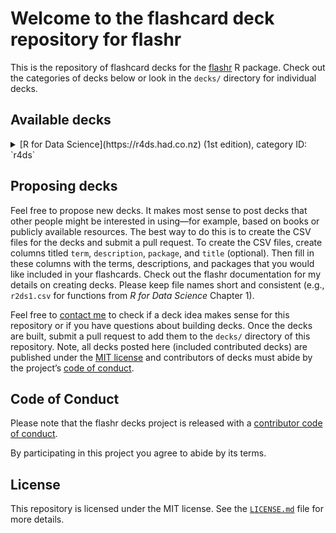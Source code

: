 # Welcome to the flashcard deck repository for flashr

This is the repository of flashcard decks for the
[flashr](https://github.com/JeffreyRStevens/flashr) R package. Check out
the categories of decks below or look in the `decks/` directory for
individual decks.

## Available decks

<details>
<summary>
[R for Data Science](https://r4ds.had.co.nz) (1st edition), category ID:
`r4ds`
</summary>

-   Chapter 1 Introduction: `r4ds1`
-   Chapter 3 Data visualization: `r4ds3`
-   Chapter 5 Data transformation: `r4ds5`
-   Chapter 7 Exploratory data analysis: `r4ds7`
-   Chapter 8 Workflow: projects: `r4ds8`

</details>
<!-- ### [R for Data Science](https://r4ds.had.co.nz) (2nd edition), category ID `r4ds2e` -->

## Proposing decks

Feel free to propose new decks. It makes most sense to post decks that
other people might be interested in using—for example, based on books or
publicly available resources. The best way to do this is to create the
CSV files for the decks and submit a pull request. To create the CSV
files, create columns titled `term`, `description`, `package`, and
`title` (optional). Then fill in these columns with the terms,
descriptions, and packages that you would like included in your
flashcards. Check out the flashr documentation for my details on
creating decks. Please keep file names short and consistent (e.g.,
`r2ds1.csv` for functions from *R for Data Science* Chapter 1).

Feel free to [contact me](mailto:jeffrey.r.stevens@protonmail.com) to
check if a deck idea makes sense for this repository or if you have
questions about building decks. Once the decks are built, submit a pull
request to add them to the `decks/` directory of this repository. Note,
all decks posted here (included contributed decks) are published under
the [MIT license](LICENSE.md) and contributors of decks must abide by
the project’s [code of conduct](code_of_conduct.md).

## Code of Conduct

Please note that the flashr decks project is released with a
[contributor code of conduct](code_of_conduct.md).

By participating in this project you agree to abide by its terms.

## License

This repository is licensed under the MIT license. See the
[`LICENSE.md`](LICENSE.md) file for more details.
